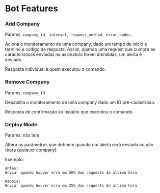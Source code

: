 # Bot Features

### Add Company

Params: `company_id, interval, request_method, error_codes.`

Aciona o monitoramento de uma company, dado um tempo de inicio e término e código de resposta. Assim, quando uma request que cumpre as características enviadas na assinatura forem atendidas, um alerta é enviado.

Resposta individual à quem executou o comando.

### Remove Company

Params: `company_id`

Desabilita o monitoramento de uma company dado um ID pré-cadastrado.

Resposta de confirmação ao usuário que executou o comando.

### Deploy Mode

Params: não tem

Altera os parâmetros que definem quando um alerta será enviado ou não (para qualquer company).

Exemplo:
```
Antes:
Enviar quando houver erro em 50% das requests da última hora

Depois:
Enviar quando houver erro em 25% das requests da última hora
```
